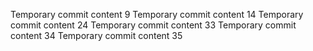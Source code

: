 Temporary commit content 9
Temporary commit content 14
Temporary commit content 24
Temporary commit content 33
Temporary commit content 34
Temporary commit content 35
